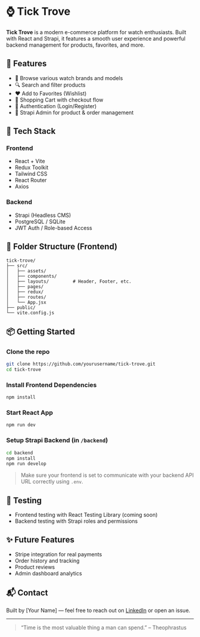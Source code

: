 # ⌚ Tick Trove

**Tick Trove** is a modern e-commerce platform for watch enthusiasts. Built with React and Strapi, it features a smooth user experience and powerful backend management for products, favorites, and more.

## 🚀 Features

- 🛙️ Browse various watch brands and models
- 🔍 Search and filter products
- ❤️ Add to Favorites (Wishlist)
- 🛒 Shopping Cart with checkout flow
- 🔐 Authentication (Login/Register)
- 🧾 Strapi Admin for product & order management

## 💠 Tech Stack

### Frontend
- React + Vite
- Redux Toolkit
- Tailwind CSS
- React Router
- Axios

### Backend
- Strapi (Headless CMS)
- PostgreSQL / SQLite
- JWT Auth / Role-based Access

## 📁 Folder Structure (Frontend)

```
tick-trove/
├── src/
│   ├── assets/
│   ├── components/
│   ├── layouts/         # Header, Footer, etc.
│   ├── pages/
│   ├── redux/
│   ├── routes/
│   └── App.jsx
├── public/
└── vite.config.js
```

## 📦 Getting Started

### Clone the repo

```bash
git clone https://github.com/yourusername/tick-trove.git
cd tick-trove
```

### Install Frontend Dependencies

```bash
npm install
```

### Start React App

```bash
npm run dev
```

### Setup Strapi Backend (in `/backend`)

```bash
cd backend
npm install
npm run develop
```

> Make sure your frontend is set to communicate with your backend API URL correctly using `.env`.

## 🧪 Testing

- Frontend testing with React Testing Library (coming soon)
- Backend testing with Strapi roles and permissions

## ✨ Future Features

- Stripe integration for real payments
- Order history and tracking
- Product reviews
- Admin dashboard analytics

## 📬 Contact

Built by [Your Name] — feel free to reach out on [LinkedIn](https://linkedin.com) or open an issue.

---

> “Time is the most valuable thing a man can spend.” – Theophrastus

